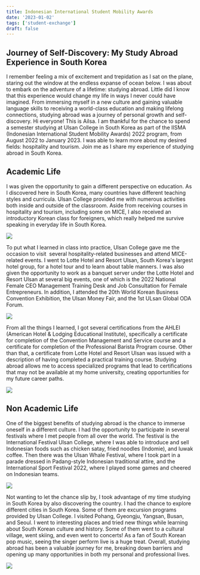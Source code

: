 ```yaml
---
title: Indonesian International Student Mobility Awards
date: '2023-01-02'
tags: ['student-exchange']
draft: false
---
```


## Journey of Self-Discovery: My Study Abroad Experience in South Korea

I remember feeling a mix of excitement and trepidation as I sat on the plane, staring out the window at the endless expanse of ocean below. I was about to embark on the adventure of a lifetime: studying abroad. Little did I know that this experience would change my life in ways I never could have imagined. From immersing myself in a new culture and gaining valuable language skills to receiving a world-class education and making lifelong connections, studying abroad was a journey of personal growth and self-discovery. Hi everyone! This is Ailsa. I am thankful for the chance to spend a semester studying at Ulsan College in South Korea as part of the IISMA (Indonesian International Student Mobility Awards) 2022 program, from August 2022 to January 2023. I was able to learn more about my desired fields: hospitality and tourism. Join me as I share my experience of studying abroad in South Korea.

## Academic Life

I was given the opportunity to gain a different perspective on education. As I discovered here in South Korea, many countries have different teaching styles and curricula. Ulsan College provided me with numerous activities both inside and outside of the classroom. Aside from receiving courses in hospitality and tourism, including some on MICE, I also received an introductory Korean class for foreigners, which really helped me survive speaking in everyday life in South Korea.

![](https://i.postimg.cc/JhvHppxj/1.jpg)


To put what I learned in class into practice, Ulsan College gave me the occasion to visit  several hospitality-related businesses and attend MICE-related events. I went to Lotte Hotel and Resort Ulsan, South Korea's largest hotel group, for a hotel tour and to learn about table manners. I was also given the opportunity to work as a banquet server under the Lotte Hotel and Resort Ulsan at several big events, one of which is the 2022 National Female CEO Management Training Desk and Job Consultation for Female Entrepreneurs. In addition, I attended the 20th World Korean Business Convention Exhibition, the Ulsan Money Fair, and the 1st ULsan Global ODA Forum.

![](https://i.postimg.cc/qBYymMm9/5.jpg)

From all the things I learned, I got several certifications from the AHLEI (American Hotel & Lodging Educational Institute), specifically a certificate for completion of the Convention Management and Service course and a certificate for completion of the Professional Barista Program course. Other than that, a certificate from Lotte Hotel and Resort Ulsan was issued with a description of having completed a practical training course. Studying abroad allows me to access specialized programs that lead to certifications that may not be available at my home university, creating opportunities for my future career paths.

![](https://i.postimg.cc/cH3g2fk2/8.jpg)

## Non Academic Life

One of the biggest benefits of studying abroad is the chance to immerse oneself in a different culture. I had the opportunity to participate in several festivals where I met people from all over the world. The festival is the International Festival Ulsan College, where I was able to introduce and sell Indonesian foods such as chicken satay, fried noodles (Indomie), and luwak coffee. Then there was the Ulsan Whale Festival, where I took part in a parade dressed in Padang-style Indonesian traditional attire, and the International Sport Festival 2022, where I played some games and cheered on Indonesian teams.

![](https://i.postimg.cc/9FhZ3Nhp/12.jpg)

Not wanting to let the chance slip by, I took advantage of my time studying in South Korea by also discovering the country. I had the chance to explore different cities in South Korea. Some of them are excursion programs provided by Ulsan College. I visited Pohang, Gyeongju, Yangsan, Busan, and Seoul. I went to interesting places and tried new things while learning about South Korean culture and history. Some of them went to a cultural village, went skiing, and even went to concerts! As a fan of South Korean pop music, seeing the singer perform live is a huge treat. Overall, studying abroad has been a valuable journey for me, breaking down barriers and opening up many opportunities in both my personal and professional lives.

![](https://i.postimg.cc/CKPsSCNK/13.jpg)
